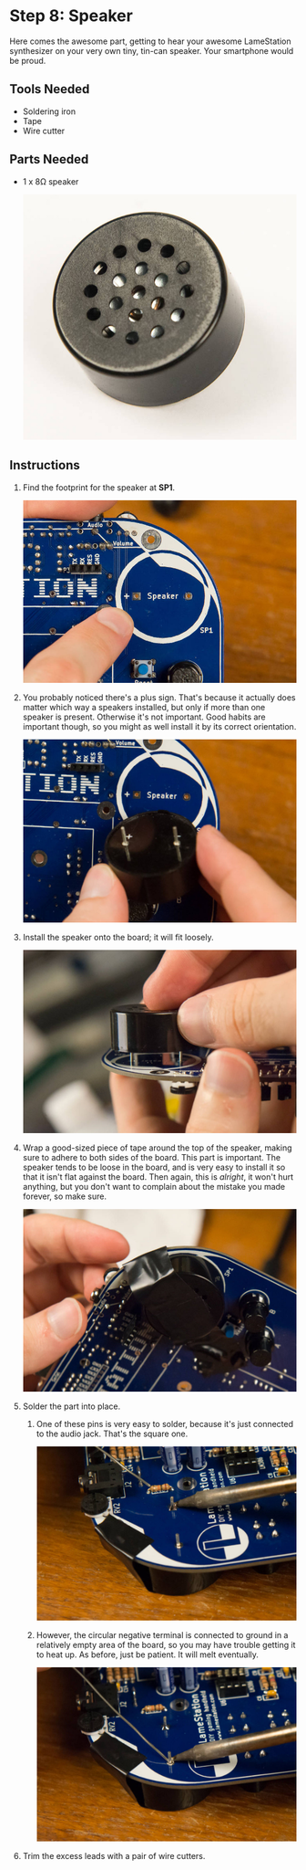# Step 8: Speaker

Here comes the awesome part, getting to hear your awesome LameStation
synthesizer on your very own tiny, tin-can speaker. Your smartphone
would be proud.

## Tools Needed

- Soldering iron
- Tape
- Wire cutter

## Parts Needed

- 1 x 8Ω speaker

  ![](images/15302733.jpg?width=300)

## Instructions

1.  Find the footprint for the speaker at **SP1**.

    ![](images/16744459.jpg?width=500)

2.  You probably noticed there's a plus sign. That's because it actually
    does matter which way a speakers installed, but only if more than
    one speaker is present. Otherwise it's not important. Good habits
    are important though, so you might as well install it by its correct
    orientation.

    ![](images/16744460.jpg?width=500)

3.  Install the speaker onto the board; it will fit loosely.

    ![](images/16744461.jpg?width=500)

4.  Wrap a good-sized piece of tape around the top of the speaker,
    making sure to adhere to both sides of the board. This part is
    important. The speaker tends to be loose in the board, and is very
    easy to install it so that it isn't flat against the board. Then
    again, this is *alright*, it won't hurt anything, but you don't want
    to complain about the mistake you made forever, so make sure.

    ![](images/16744462.jpg?width=500)

5.  Solder the part into place.

    1.  One of these pins is very easy to solder, because it's just
        connected to the audio jack. That's the square one.

        ![](images/16744463.jpg?width=500)

    2.  However, the circular negative terminal is connected to ground
        in a relatively empty area of the board, so you may have trouble
        getting it to heat up. As before, just be patient. It will melt
        eventually.

        ![](images/16744464.jpg?width=500)

6.  Trim the excess leads with a pair of wire cutters.
